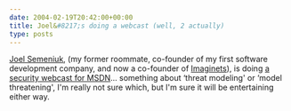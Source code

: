 ```yaml
---
date: 2004-02-19T20:42:00+00:00
title: Joel&#8217;s doing a webcast (well, 2 actually)
type: posts
---
```

[Joel Semeniuk](http://weblogs.asp.net/Jsemeniuk/), (my former roommate, co-founder of my first software development company, and now a co-founder of [Imaginets](http://www.Imaginets.com)), is doing [a security webcast for MSDN](http://msdn.microsoft.com/security/understanding/webcasts/)... something about &#8216;threat modeling' or &#8216;model threatening', I'm really not sure which, but I'm sure it will be entertaining either way.
